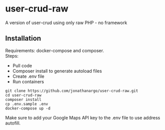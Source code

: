 # user-crud-raw
A version of user-crud using only raw PHP - no framework

## Installation
Requirements: docker-compose and composer.  
Steps:
* Pull code
* Composer install to generate autoload files
* Create .env file
* Run containers
```
git clone https://github.com/jonathanargo/user-crud-raw.git
cd user-crud-raw
composer install
cp .env.sample .env
docker-compose up -d
```
Make sure to add your Google Maps API key to the .env file to use address autofill.
